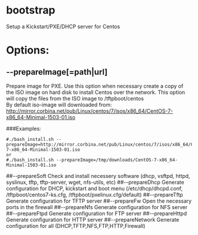 # bootstrap
Setup a Kickstart/PXE/DHCP server for Centos

# Options:

## --prepareImage[=path|url]
Prepare image for PXE.  Use this option when necessary create a copy of the ISO image on hard disk to install Centos over the network. This option will copy the files from the ISO image to /tftpboot/centos<br> 
By default iso-image will downloaded from: http://mirror.corbina.net/pub/Linux/centos/7/isos/x86_64/CentOS-7-x86_64-Minimal-1503-01.iso <br>

###Examples:
```
#./bash_install.sh --prepareImage=http://mirror.corbina.net/pub/Linux/centos/7/isos/x86_64/CentOS-7-x86_64-Minimal-1503-01.iso
or
#./bash_install.sh --prepareImage=/tmp/downloads/CentOS-7-x86_64-Minimal-1503-01.iso
```
##--prepareSoft
Check and install necessery software (dhcp, vsftpd, httpd, syslinux, tftp, tftp-server, wget, nfs-utils, etc)
##--prepareDhcp
Generate configuration for DHCP, kickstart and boot menu (/etc/dhcp/dhcpd.conf, /tftpboot/centos7-ks.cfg, /tftpboot/pxelinux.cfg/default)
##--prepareTftp
Generate configuration for TFTP server
##--prepareFw
Open the necessary ports in the firewall
##--prepareNfs
Generate configuration for NFS server
##--prepareFtpd
Generate configuration for FTP server
##--prepareHttpd
Generate configuration for HTTP server
##--prepareNetwork
Generate configuration for all (DHCP,TFTP,NFS,FTP,HTTP,Firewall)
    

